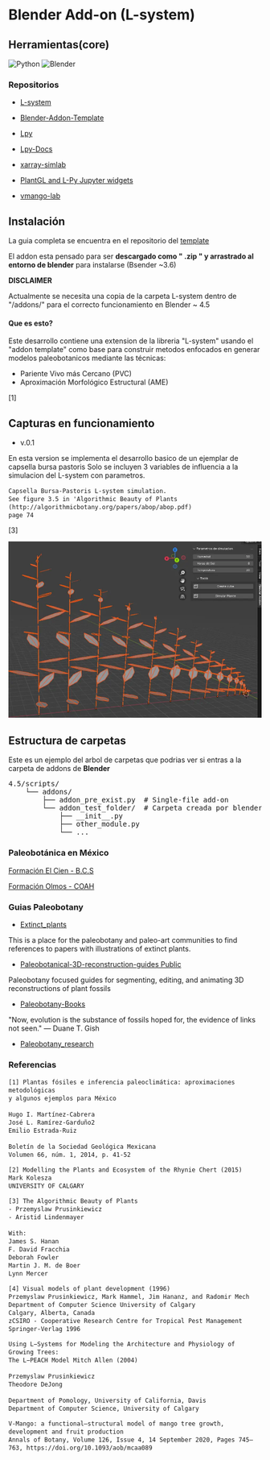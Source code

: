 # Blender Add-on (L-system)

## Herramientas(core)
![Python](https://img.shields.io/badge/Python-3.13+-3776AB?logo=python&logoColor=white)
![Blender](https://img.shields.io/badge/Blender-4.4.3+-F5792A?logo=blender&logoColor=white) 

### Repositorios
- [L-system](https://github.com/krljg/lsystem)

- [Blender-Addon-Template](https://github.com/doramgajo/blender-addon-template)

- [Lpy](https://github.com/openalea/lpy/tree/master)
- [Lpy-Docs](https://lpy.readthedocs.io/en/latest/)

- [xarray-simlab](https://github.com/xarray-contrib/xarray-simlab)

- [PlantGL and L-Py Jupyter widgets](https://github.com/fredboudon/plantgl-jupyter)

- [vmango-lab](https://github.com/jvail/vmango-lab)


## Instalación

La guia completa se encuentra en el repositorio del [template](https://github.com/doramgajo/blender-addon-template) 

El addon esta pensado para ser **descargado como " .zip " y arrastrado al entorno de blender** para instalarse (Bsender ~3.6)

**DISCLAIMER**

Actualmente se necesita una copia de la carpeta L-system dentro de "/addons/" 
para el correcto funcionamiento en Blender ~ 4.5


#### Que es esto?

Este desarrollo contiene una extension de la libreria "L-system" usando 
el "addon template" como base para construir metodos enfocados en generar modelos paleobotanicos
mediante las técnicas:

- Pariente Vivo más Cercano (PVC)
- Aproximación Morfológico Estructural (AME)

[1]

## Capturas en funcionamiento
- v.0.1

En esta version se implementa el desarrollo basico de un ejemplar de capsella bursa pastoris
Solo se incluyen 3 variables de influencia a la simulacion del L-system con parametros.

```
Capsella Bursa-Pastoris L-system simulation.
See figure 3.5 in 'Algorithmic Beauty of Plants 
(http://algorithmicbotany.org/papers/abop/abop.pdf)
page 74
```
[3]

<p align="center">
<img src="docs/media/first_cap.webp" alt="Ejemplo del addon">
</p>

## Estructura de carpetas 

Este es un ejemplo del arbol de carpetas que podrias ver si entras a la carpeta de addons de **Blender**
<!-- > [!NOTE] -->
<pre>
4.5/scripts/
    └── addons/
        ├── addon_pre_exist.py  # Single-file add-on
        └── addon_test_folder/  # Carpeta creada por blender
            ├── __init__.py
            ├── other_module.py
            └── ...
</pre>


### Paleobotánica en México

[Formación El Cien - B.C.S](https://paleobiologia.wixsite.com/evolucionplantae/formacion-el-cien)

[Formación Olmos - COAH](https://paleobiologia.wixsite.com/evolucionplantae/formacion-olmos)


### Guias Paleobotany

- [Extinct_plants](https://github.com/PaleoNate/extinct_plants)

This is a place for the paleobotany and paleo-art communities to find references to papers with illustrations of extinct plants.

- [Paleobotanical-3D-reconstruction-guides Public](https://github.com/robertlmenning/Paleobotanical-3D-reconstruction-guides)

Paleobotany focused guides for segmenting, editing, and animating 3D reconstructions of plant fossils

- [Paleobotany-Books](https://github.com/manjunath5496/Paleobotany-Books)

"Now, evolution is the substance of fossils hoped for, the evidence of links not seen." ― Duane T. Gish

- [Paleobotany_research](https://github.com/BenjaminVanOttenberg/paleobotany_research)

### Referencias

```
[1] Plantas fósiles e inferencia paleoclimática: aproximaciones metodológicas 
y algunos ejemplos para México

Hugo I. Martínez-Cabrera 
José L. Ramírez-Garduño2
Emilio Estrada-Ruiz

Boletín de la Sociedad Geológica Mexicana
Volumen 66, núm. 1, 2014, p. 41-52
```


```
[2] Modelling the Plants and Ecosystem of the Rhynie Chert (2015)
Mark Kolesza
UNIVERSITY OF CALGARY
```

```
[3] The Algorithmic Beauty of Plants
- Przemyslaw Prusinkiewicz
- Aristid Lindenmayer

With:
James S. Hanan
F. David Fracchia
Deborah Fowler
Martin J. M. de Boer
Lynn Mercer
```

```
[4] Visual models of plant development (1996)
Przemyslaw Prusinkiewicz, Mark Hammel, Jim Hananz, and Radomir Mech
Department of Computer Science University of Calgary
Calgary, Alberta, Canada
zCSIRO - Cooperative Research Centre for Tropical Pest Management
Springer-Verlag 1996
```

```
Using L−Systems for Modeling the Architecture and Physiology of Growing Trees: 
The L−PEACH Model Mitch Allen (2004)

Przemyslaw Prusinkiewicz
Theodore DeJong

Department of Pomology, University of California, Davis
Department of Computer Science, University of Calgary
```

```
V-Mango: a functional–structural model of mango tree growth, development and fruit production 
Annals of Botany, Volume 126, Issue 4, 14 September 2020, Pages 745–763, https://doi.org/10.1093/aob/mcaa089
```